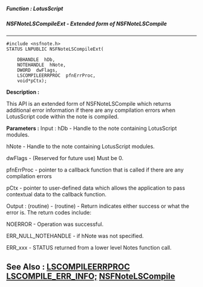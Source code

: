 ##### Function : LotusScript
##### NSFNoteLSCompileExt - Extended form of NSFNoteLSCompile
---
```
#include <nsfnote.h>
STATUS LNPUBLIC NSFNoteLSCompileExt(

	DBHANDLE  hDb,
	NOTEHANDLE  hNote,
	DWORD  dwFlags,
	LSCOMPILEERRPROC  pfnErrProc,
	void*pCtx);
```
**Description :**

This API is an extended form of NSFNoteLSCompile which returns additional error 
information if there are any compilation errors when LotusScript code within 
the note is compiled.

**Parameters :**
Input :
hDb  -  Handle to the note containing LotusScript modules.

hNote  -  Handle to the note containing LotusScript modules.

dwFlags  -  (Reserved for future use) Must be 0.

pfnErrProc  -  pointer to a callback function that is called if there are any compilation errors

pCtx  -  pointer to user-defined data which allows the application to pass contextual data to the callback function.

Output :
(routine)  -  (routine)  -  Return indicates either success or what the error is. The return codes include: 

NOERROR - Operation was successful.

ERR_NULL_NOTEHANDLE -  if hNote was not specified.

ERR_xxx - STATUS returned from a lower level Notes function call.



**See Also :**
[LSCOMPILEERRPROC](/domino-c-api-docs/reference/Data/LSCOMPILEERRPROC)
[LSCOMPILE_ERR_INFO;](/domino-c-api-docs/reference/Data/LSCOMPILE_ERR_INFO;)
[NSFNoteLSCompile](/domino-c-api-docs/reference/Func/NSFNoteLSCompile)
---
